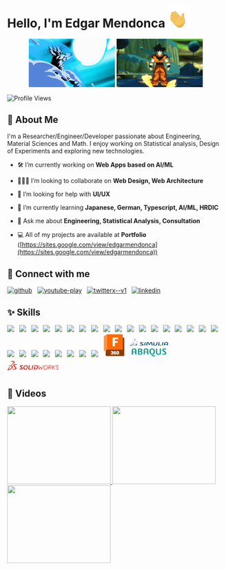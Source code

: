 # Hello, I'm Edgar Mendonca <span class="wave"><img width=50 height=50 src="https://raw.githubusercontent.com/Edgar-Mendonca/Edgar-Mendonca/main/images/hand-gif.gif"></span>

<p align="center">
    <img width="200" height="auto" src="https://raw.githubusercontent.com/Edgar-Mendonca/Edgar-Mendonca/main/images/DBZ-Goku.gif" alt="DBZ Goku">
    <img width="200" height="auto" src="https://raw.githubusercontent.com/Edgar-Mendonca/Edgar-Mendonca/main/images/DBZ-Goku2.gif" alt="DBZ Goku">

</p>

![Profile Views](https://komarev.com/ghpvc/?username=Edgar-Mendonca&color=green)

## 📝 About Me
I'm a Researcher/Engineer/Developer passionate about Engineering, Material Sciences and Math. I enjoy working on Statistical analysis, Design of Experiments and exploring new technologies.

- 🛠️ I’m currently working on **Web Apps based on AI/ML**

- 🧑‍🤝‍🧑 I’m looking to collaborate on **Web Design, Web Architecture**

- 💁 I’m looking for help with **UI/UX**

- 📒 I’m currently learning **Japanese, German, Typescript, AI/ML, HRDIC**

- 💬 Ask me about **Engineering, Statistical Analysis, Consultation**

- 💻 All of my projects are available at **Portfolio** ([https://sites.google.com/view/edgarmendonca](https://sites.google.com/view/edgarmendonca))

## 🔗 Connect with me
<a href="https://github.com/Edgar-Mendonca" target="_blank"><img width="48" height="48" src="https://img.icons8.com/material-outlined/48/github.png" alt="github"/></a>&nbsp;&nbsp;&nbsp;<a href="https://www.youtube.com/@edgarmendonca" target="_blank"><img width="48" height="48" src="https://img.icons8.com/color/48/youtube-play.png" alt="youtube-play"/></a>&nbsp;&nbsp;&nbsp;<a href="https://twitter.com/@EdgarMendonca7" target="_blank"><img width="50" height="50" src="https://img.icons8.com/ios-filled/50/twitterx--v1.png" alt="twitterx--v1"/></a>&nbsp;&nbsp;&nbsp;<a href="https://linkedin.com/edgar-mendonca" target="_blank"><img width="48" height="48" src="https://img.icons8.com/color/48/linkedin.png" alt="linkedin"/></a>&nbsp;&nbsp;&nbsp;

## ✨ Skills

<img src="https://cdn.jsdelivr.net/gh/devicons/devicon@latest/icons/html5/html5-original.svg" width="50px" height=auto/> &nbsp;
<img src="https://cdn.jsdelivr.net/gh/devicons/devicon@latest/icons/css3/css3-original.svg" width="50px" height=auto /> &nbsp;
<img src="https://cdn.jsdelivr.net/gh/devicons/devicon@latest/icons/javascript/javascript-original.svg" width="50px" height=auto /> &nbsp;
<img src="https://cdn.jsdelivr.net/gh/devicons/devicon@latest/icons/bootstrap/bootstrap-original.svg" width="50px" height=auto /> &nbsp;
<img src="https://cdn.jsdelivr.net/gh/devicons/devicon@latest/icons/tailwindcss/tailwindcss-original.svg" width="50px" height=auto /> &nbsp;
<img src="https://cdn.jsdelivr.net/gh/devicons/devicon@latest/icons/github/github-original.svg" width="50px" height=auto /> &nbsp;
<img src="https://cdn.jsdelivr.net/gh/devicons/devicon@latest/icons/php/php-original.svg" width="50px" height=auto /> &nbsp;
<img src="https://cdn.jsdelivr.net/gh/devicons/devicon@latest/icons/c/c-original.svg" width="50px" height=auto /> &nbsp;
<img src="https://cdn.jsdelivr.net/gh/devicons/devicon@latest/icons/cplusplus/cplusplus-original.svg" width="50px" height=auto /> &nbsp;
<img src="https://cdn.jsdelivr.net/gh/devicons/devicon@latest/icons/markdown/markdown-original.svg" width="50px" height=auto /> &nbsp;
<img src="https://cdn.jsdelivr.net/gh/devicons/devicon@latest/icons/python/python-original.svg" width="50px" height=auto /> &nbsp;
<img src="https://cdn.jsdelivr.net/gh/devicons/devicon@latest/icons/flask/flask-original-wordmark.svg" width="50px" height=auto /> &nbsp;
<img src="https://cdn.jsdelivr.net/gh/devicons/devicon@latest/icons/nodejs/nodejs-original-wordmark.svg" width="50px" height=auto /> &nbsp;
<img src="https://cdn.jsdelivr.net/gh/devicons/devicon@latest/icons/googlecloud/googlecloud-original.svg" width="50px" height=auto /> &nbsp;
<img src="https://cdn.jsdelivr.net/gh/devicons/devicon@latest/icons/flutter/flutter-original.svg" width="50px" height=auto /> &nbsp;
<img src="https://cdn.jsdelivr.net/gh/devicons/devicon@latest/icons/firebase/firebase-original.svg" width="50px" height=auto /> &nbsp;
<img src="https://cdn.jsdelivr.net/gh/devicons/devicon@latest/icons/sqlite/sqlite-original.svg" width="50px" height=auto /> &nbsp;
<img src="https://cdn.jsdelivr.net/gh/devicons/devicon@latest/icons/mysql/mysql-original-wordmark.svg" width="50px" height=auto /> &nbsp;
<img src="https://cdn.jsdelivr.net/gh/devicons/devicon@latest/icons/tensorflow/tensorflow-original.svg" width="50px" height=auto/> &nbsp;
<img src="https://cdn.jsdelivr.net/gh/devicons/devicon@latest/icons/scikitlearn/scikitlearn-original.svg" width="50px" height=auto /> &nbsp;
<img src="https://cdn.jsdelivr.net/gh/devicons/devicon@latest/icons/pandas/pandas-original.svg" width="50px" height=auto /> &nbsp;
<img src="https://cdn.jsdelivr.net/gh/devicons/devicon@latest/icons/matplotlib/matplotlib-original.svg" width="50px" height=auto /> &nbsp;
<img src="https://cdn.jsdelivr.net/gh/devicons/devicon@latest/icons/numpy/numpy-original.svg" width="50px" height=auto /> &nbsp;
<img src="https://cdn.jsdelivr.net/gh/devicons/devicon@latest/icons/matlab/matlab-original.svg" width="50px" height=auto /> &nbsp;
<img src="https://cdn.jsdelivr.net/gh/devicons/devicon@latest/icons/arduino/arduino-original-wordmark.svg" width="50px" height=auto /> &nbsp;
<img src="https://cdn.jsdelivr.net/gh/devicons/devicon@latest/icons/embeddedc/embeddedc-original-wordmark.svg" width="50px" height=auto /> &nbsp;
<img src="https://raw.githubusercontent.com/Edgar-Mendonca/Edgar-Mendonca/main/images/fusion.png" width="50px" height=auto /> &nbsp;
<img src="https://raw.githubusercontent.com/Edgar-Mendonca/Edgar-Mendonca/main/images/Abaqus.png" width="90px" height=auto  /> &nbsp;
<img src="https://raw.githubusercontent.com/Edgar-Mendonca/Edgar-Mendonca/567f47c1a74089194e2c01d0cb4b2e9152a18879/images/Solidworks.svg" width="120px" height=auto /> &nbsp;

## 🎥 Videos

<a href="https://www.youtube.com/watch?v=0fWdUWLbv9A" target="_blank">
 <img src="https://img.youtube.com/vi/0fWdUWLbv9A/sddefault.jpg" alt="" width="240" height="180" />
</a>
<a href="https://www.youtube.com/watch?v=ZjK046jKi30" target="_blank">
 <img src="https://img.youtube.com/vi/ZjK046jKi30/sddefault.jpg" alt="" width="240" height="180" />
</a>
<a href="https://www.youtube.com/watch?v=jSSc8NRiNTw" target="_blank">
 <img src="https://img.youtube.com/vi/jSSc8NRiNTw/sddefault.jpg" alt="" width="240" height="180" />
</a>
